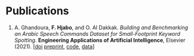 # Publications
1. A. Ghandoura, **F. Hjabo**, and O. Al Dakkak. *Building and Benchmarking an Arabic Speech Commands Dataset for Small-Footprint Keyword Spotting*. **Engineering Applications of Artificial Intelligence**, Elsevier (2021).
[[doi](https://doi.org/10.1016/j.engappai.2021.104267)
[preprint](https://drive.google.com/file/d/1G7qIGRAtGIhDTzmzs3sHYrTglcVmNf_z/view?usp=sharing),
[code](https://github.com/fresher96/arabic-speech-commands),
[data](https://doi.org/10.5281/zenodo.4662481)]
